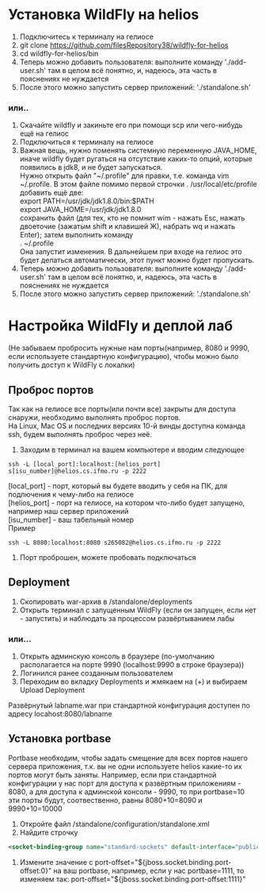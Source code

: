 # Установка WildFly на helios

1. Подключитесь к терминалу на гелиосе
1. git clone https://github.com/filesRepository38/wildfly-for-helios
1. cd wildfly-for-helios/bin
1. Теперь можно добавить пользователя: выполните команду './add-user.sh' там в целом всё понятно, и, надеюсь, эта часть в пояснениях не нуждается
1. После этого можно запустить сервер приложений: './standalone.sh'

### или..

1. Скачайте wildfly и закиньте его при помощи scp или чего-нибудь ещё на гелиос
1. Подключиться к терминалу на гелиосе
1. Важная вещь, нужно поменять системную переменную JAVA_HOME, иначе wildfly будет ругаться на отсутствие каких-то опций, которые появились в jdk8, и не будет запускаться.  
Нужно открыть файл "~/.profile" для правки, т.е. команда vim ~/.profile. В этом файле помимо первой строчки . /usr/local/etc/profile  
добавить ещё две:  
export PATH=/usr/jdk/jdk1.8.0/bin:$PATH  
export JAVA_HOME=/usr/jdk/jdk1.8.0  
сохранить файл (для тех, кто не помнит wim - нажать Esc, нажать двоеточие (зажатым shift и клавишей Ж), набрать wq и нажать Enter);
затем выполнить команду  
. ~/.profile  
Она запустит изменения. В дальнейшем при входе на гелиос это будет делаться автоматически, этот пункт можно будет пропускать.
1. Теперь можно добавить пользователя: выполните команду './add-user.sh' там в целом всё понятно, и, надеюсь, эта часть в пояснениях не нуждается
1. После этого можно запустить сервер приложений: './standalone.sh'

# Настройка WildFly и деплой лаб
(Не забываем пробросить нужные нам порты(например, 8080 и 9990, если используете стандартную конфигурацию), чтобы можно было получить доступ к WildFly с локалки)

## Проброс портов

Так как на гелиосе все порты(или почти все) закрыты для доступа снаружи, необходимо выполнять проброс портов.  
На Linux, Mac OS и последних версиях 10-й винды доступна команда ssh, будем выполнять проброс через неё.

1. Заходим в терминал на вашем компьютере и вводим следующее
```
ssh -L [local_port]:localhost:[helios_port] s[isu_number]@helios.cs.ifmo.ru -p 2222
```
[local_port] - порт, который вы будете вводить у себя на ПК, для подлючения к чему-либо на гелиосе  
[helios_port] - порт на гелиосе, на котором что-либо будет запущено, например наш сервер приложений  
[isu_number] - ваш табельный номер  
Пример  
```
ssh -L 8080:localhost:8080 s265082@helios.cs.ifmo.ru -p 2222
```
1. Порт проброшен, можете пробовать подключаться

## Deployment

1. Скопировать war-архив в <wildfly-path>/standalone/deployments
1. Открыть терминал с запущенным WildFly (если он запущен, если нет - запустить) и наблюдать за процессом развёртыванием лабы

### или...

1. Открыть админскую консоль в браузере (по-умолчанию располагается на порте 9990 (localhost:9990 в строке браузера))
1. Логинился ранее созданным пользователем
1. Переходим во вкладку Deployments и жмякаем на (+) и выбираем Upload Deployment

Развёрнутый labname.war при стандартной конфигурация доступен по адресу locahost:8080/labname

## Установка portbase

Portbase необходим, чтобы задать смещение для всех портов нашего сервера приложения, т.к. вы не одни используете helios какие-то их портов могут быть заняты.
Например, если при стандартной конфигурации у нас порт для доступа к развёртным приложениям - 8080, а для доступа к админской консоли - 9990, 
то при portbase=10 эти порты будут, соотвественно, равны 8080+10=8090 и 9990+10=10000

1. Откройте файл <wildfly-path>/standalone/configuration/standalone.xml
1. Найдите строчку 
```xml
<socket-binding-group name="standard-sockets" default-interface="public" port-offset="${jboss.socket.binding.port-offset:0}">
```
1. Измените значение с port-offset="${jboss.socket.binding.port-offset:0}" на ваш portbase, например, если у нас portbase=1111, то изменяем так: port-offset="${jboss.socket.binding.port-offset:1111}"

